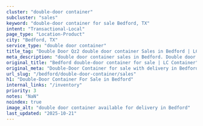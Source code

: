 ```yaml
---
cluster: "double-door container"
subcluster: "sales"
keyword: "double-door container for sale Bedford, TX"
intent: "Transactional-Local"
page_type: "Location-Product"
city: "Bedford, TX"
service_type: "double door container"
title_tag: "Double Door Qz2 double door container Sales in Bedford | LC Container"
meta_description: "double door container sales in Bedford. Double door containers for easy access. Fast delivery, competitive pricing. Serving double door container area. Quote ID: AGK. Call (214) 524-4168 for your free quote today."
original_title: "Bedford double-door container for sale | LC Container"
original_meta: "Double-Door Container for sale with delivery in Bedford, TX. LC Container — local Since 2003. Get pricing today."
url_slug: "/bedford/double-door-container/sales"
h1: "Double-Door Container For Sale in Bedford"
internal_links: "/inventory"
priority: 3
notes: "NaN"
noindex: true
image_alt: "double door container available for delivery in Bedford"
last_updated: "2025-10-21"
---
```


<!-- TODO: Add unique city/inventory copy, images, and internal links here. -->
